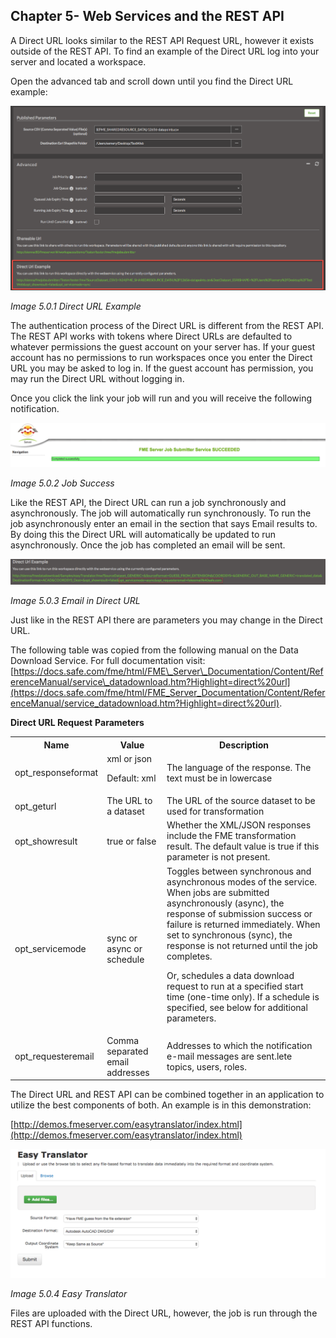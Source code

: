 ## Chapter 5- Web Services and the REST API


A Direct URL looks similar to the REST API Request URL, however it
exists outside of the REST API. To find an example of the Direct URL log
into your server and located a workspace.

Open the advanced tab and scroll down until you find the Direct URL
example:

![](./Images/image5.0.1.DirectURL.png)

*Image 5.0.1 Direct URL Example*

The authentication process of the Direct URL is different from the REST
API. The REST API works with tokens where Direct URLs are defaulted to
whatever permissions the guest account on your server has. If your guest
account has no permissions to run workspaces once you enter the Direct
URL you may be asked to log in. If the guest account has permission, you
may run the Direct URL without logging in.

Once you click the link your job will run and you will receive the
following notification.

![](./Images/image5.0.2.JobSuccess.png)

*Image 5.0.2 Job Success*

Like the REST API, the Direct URL can run a job synchronously and
asynchronously. The job will automatically run synchronously. To run the
job asynchronously enter an email in the section that says Email results
to. By doing this the Direct URL will automatically be updated to run
asynchronously. Once the job has completed an email will be sent.

![](./Images/image5.0.3.EmailDirectURL.png)

*Image 5.0.3 Email in Direct URL*

Just like in the REST API there are parameters you may change in the
Direct URL.

The following table was copied from the following manual on the Data
Download Service. For full documentation visit:
[https://docs.safe.com/fme/html/FME\_Server\_Documentation/Content/ReferenceManual/service\_datadownload.htm?Highlight=direct%20url](https://docs.safe.com/fme/html/FME_Server_Documentation/Content/ReferenceManual/service_datadownload.htm?Highlight=direct%20url).

**Direct URL Request** **Parameters**

<table>

<tr>
<th>Name</th>
<th>Value</th>
<th>Description</th>
</tr>

<tr>
<td>opt_responseformat</td>
<td>xml or json

Default: xml
</td>
<td>The language of the response. The text must be in lowercase </td>
</tr>

<tr>
<td>opt_geturl</td>
<td>The URL to a dataset</td>
<td>The URL of the source dataset to be used for transformation</td>
</tr>

<tr>
<td>opt_showresult</td>
<td>true or false</td>
<td>Whether the XML/JSON responses include the FME transformation result. The default value is true if this parameter is not present.
</td>
</tr>

<tr>
<td>opt_servicemode</td>
<td>sync or async or schedule</td>
<td>Toggles between synchronous and asynchronous modes of the service. When jobs are submitted asynchronously (async), the response of submission success or failure is returned immediately. When set to synchronous (sync), the response is not returned until the job completes.

Or, schedules a data download request to run at a specified start time (one-time only). If a schedule is specified, see below for additional parameters.</td>
</tr>

<tr>
<td>opt_requesteremail</td>
<td>Comma separated email addresses</td>
<td>Addresses to which the notification e-mail messages are sent.lete topics, users, roles.</td>
</tr>


</table>



The Direct URL and REST API can be combined together in an application
to utilize the best components of both. An example is in this
demonstration:

[http://demos.fmeserver.com/easytranslator/index.html](http://demos.fmeserver.com/easytranslator/index.html)

![](./Images/image5.0.4.EasyTranslator.png)

*Image 5.0.4 Easy Translator*

Files are uploaded with the Direct URL, however, the job is run through
the REST API functions.
